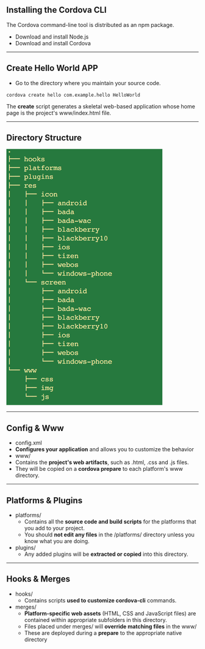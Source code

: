 ## <span class="mysql-color">Installing the Cordova CLI</span>

The Cordova command-line tool is distributed as an npm package.

 - Download and install Node.js
 - Download and install Cordova


---

## <span class="mysql-color">Create Hello World APP</span>

 - Go to the directory where you maintain your source code.

```
cordova create hello com.example.hello HelloWorld
```
The __create__ script generates a skeletal web-based application whose home page is the project's www/index.html file.

---

## <span class="mysql-color">Directory Structure</span>

![directory structure](../../assets/cordova/tree.png)

---

## <span class="mysql-color">Config & Www</span>

 - config.xml
  - __Configures your application__ and allows you to customize the behavior
 - www/
  - Contains the __project's web artifacts__, such as .html, .css and .js files.
  - They will be copied on a __cordova prepare__ to each platform's www directory.

---

## <span class="mysql-color">Platforms & Plugins</span>

 - platforms/
   - Contains all the __source code and build scripts__ for the platforms that you add to your project.
   - You should __not edit any files__ in the /platforms/ directory unless you know what you are doing.
 - plugins/
   - Any added plugins will be __extracted or copied__ into this directory.

---

## <span class="mysql-color">Hooks & Merges</span>

 - hooks/
   - Contains scripts __used to customize cordova-cli__ commands.
 - merges/
   - __Platform-specific web assets__ (HTML, CSS and JavaScript files) are contained within appropriate subfolders in this directory.
   - Files placed under merges/ will __override matching files__ in the www/
   -  These are deployed during a __prepare__ to the appropriate native directory
